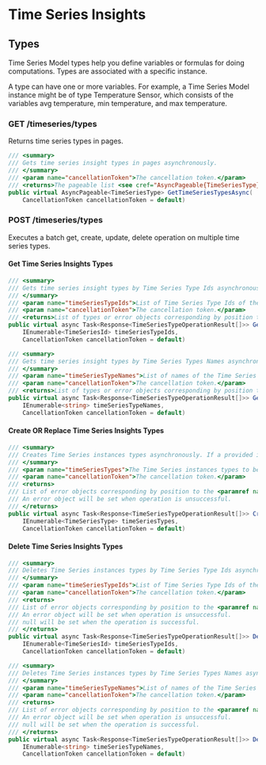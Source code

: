 # Time Series Insights

## Types

Time Series Model types help you define variables or formulas for doing computations. Types are associated with a specific instance.

A type can have one or more variables. For example, a Time Series Model instance might be of type Temperature Sensor, which consists of the variables avg temperature, min temperature, and max temperature.

### GET /timeseries/types

Returns time series types in pages.

```csharp
/// <summary>
/// Gets time series insight types in pages asynchronously.
/// </summary>
/// <param name="cancellationToken">The cancellation token.</param>
/// <returns>The pageable list <see cref="AsyncPageable{TimeSeriesType}"/> of Time Series instances types with the http response.</returns>
public virtual AsyncPageable<TimeSeriesType> GetTimeSeriesTypesAsync(
    CancellationToken cancellationToken = default)
```

### POST /timeseries/types

Executes a batch get, create, update, delete operation on multiple time series types.

#### Get Time Series Insights Types

```csharp
/// <summary>
/// Gets time series insight types by Time Series Type Ids asynchronously.
/// </summary>
/// <param name="timeSeriesTypeIds">List of Time Series Type Ids of the Time Series Types to return.</param>
/// <param name="cancellationToken">The cancellation token.</param>
/// <returns>List of types or error objects corresponding by position to the array in the request. Type object is set when operation is successful and error object is set when operation is unsuccessful.
public virtual async Task<Response<TimeSeriesTypeOperationResult[]>> GetTimeSeriesTypesAsync(
    IEnumerable<TimeSeriesId> timeSeriesTypeIds, 
    CancellationToken cancellationToken = default)
```

```csharp
/// <summary>
/// Gets time series insight types by Time Series Types Names asynchronously.
/// </summary>
/// <param name="timeSeriesTypeNames">List of names of the Time Series Types to return.</param>
/// <param name="cancellationToken">The cancellation token.</param>
/// <returns>List of types or error objects corresponding by position to the array in the request. Type object is set when operation is successful and error object is set when operation is unsuccessful.
public virtual async Task<Response<TimeSeriesTypeOperationResult[]>> GetTimeSeriesTypesAsync(
    IEnumerable<string> timeSeriesTypeNames, 
    CancellationToken cancellationToken = default)
```

#### Create OR Replace Time Series Insights Types

```csharp
/// <summary>
/// Creates Time Series instances types asynchronously. If a provided instance type is already in use, then this will attempt to replace the existing instance type with the provided Time Series Instance.
/// </summary>
/// <param name="timeSeriesTypes">The Time Series instances types to be created or replaced.</param>
/// <param name="cancellationToken">The cancellation token.</param>
/// <returns>
/// List of error objects corresponding by position to the <paramref name="timeSeriesTypes"/> array in the request.
/// An error object will be set when operation is unsuccessful.
/// </returns>
public virtual async Task<Response<TimeSeriesTypeOperationResult[]>> CreateOrReplaceTimeSeriesTypesAsync(
    IEnumerable<TimeSeriesType> timeSeriesTypes,
    CancellationToken cancellationToken = default)
```

#### Delete Time Series Insights Types

```csharp
/// <summary>
/// Deletes Time Series instances types by Time Series Type Ids asynchronously.
/// </summary>
/// <param name="timeSeriesTypeIds">List of Time Series Type Ids of the Time Series Types to return.</param>
/// <param name="cancellationToken">The cancellation token.</param>
/// <returns>
/// List of error objects corresponding by position to the <paramref name="timeSeriesIds"/> array in the request.
/// An error object will be set when operation is unsuccessful.
/// null will be set when the operation is successful.
/// </returns>
public virtual async Task<Response<TimeSeriesTypeOperationResult[]>> DeleteTimeSeriesTypesAsync(
    IEnumerable<TimeSeriesId> timeSeriesTypeIds,
    CancellationToken cancellationToken = default)
```

```csharp
/// <summary>
/// Deletes Time Series instances types by Time Series Types Names asynchronously.
/// </summary>
/// <param name="timeSeriesTypeNames">List of names of the Time Series Types to return.</param>
/// <param name="cancellationToken">The cancellation token.</param>
/// <returns>
/// List of error objects corresponding by position to the <paramref name="timeSeriesNames"/> array in the request.
/// An error object will be set when operation is unsuccessful.
/// null will be set when the operation is successful.
/// </returns>
public virtual async Task<Response<TimeSeriesTypeOperationResult[]>> DeleteTimeSeriesTypesAsync(
    IEnumerable<string> timeSeriesTypeNames,
    CancellationToken cancellationToken = default)
```
